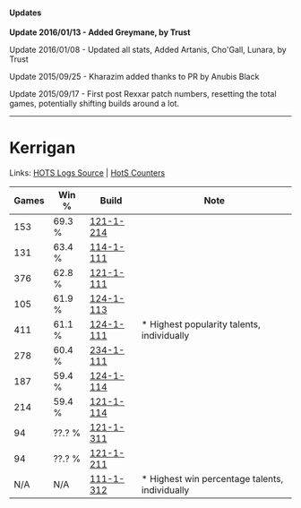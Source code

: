#### Updates
**Update 2016/01/13 - Added Greymane, by Trust**

Update 2016/01/08 - Updated all stats, Added Artanis, Cho'Gall, Lunara, by Trust

Update 2015/09/25 - Kharazim added thanks to PR by Anubis Black

Update 2015/09/17 - First post Rexxar patch numbers, resetting the total games, potentially shifting builds around a lot.

***

# Kerrigan

Links: [HOTS Logs Source](https://www.hotslogs.com/Sitewide/HeroDetails?Hero=Kerrigan) | [HotS Counters](http://hotscounters.com/#/hero/Kerrigan)

Games  | Win %  | Build     | Note
-----  | -----  | -----     | ----
153    | 69.3 % | [121-1-214](http://www.heroesfire.com/hots/talent-calculator/kerrigan#gn7E) | 
131    | 63.4 % | [114-1-111](http://www.heroesfire.com/hots/talent-calculator/kerrigan#gV_t) | 
376    | 62.8 % | [121-1-111](http://www.heroesfire.com/hots/talent-calculator/kerrigan#gn5d) | 
105    | 61.9 % | [124-1-113](http://www.heroesfire.com/hots/talent-calculator/kerrigan#guQP) | 
411    | 61.1 % | [124-1-111](http://www.heroesfire.com/hots/talent-calculator/kerrigan#guQN) | * Highest popularity talents, individually
278    | 60.4 % | [234-1-111](http://www.heroesfire.com/hots/talent-calculator/kerrigan#l4zt) | 
187    | 59.4 % | [124-1-114](http://www.heroesfire.com/hots/talent-calculator/kerrigan#guQQ) | 
214    | 59.4 % | [121-1-114](http://www.heroesfire.com/hots/talent-calculator/kerrigan#gn5g) | 
94     | ??.? % | [121-1-311](http://www.heroesfire.com/hots/talent-calculator/kerrigan#gn8l) | 
94     | ??.? % | [121-1-211](http://www.heroesfire.com/hots/talent-calculator/kerrigan#gn7B) | 
N/A    | N/A    | [111-1-312](http://www.heroesfire.com/hots/talent-calculator/kerrigan#gOkG) | * Highest win percentage talents, individually
